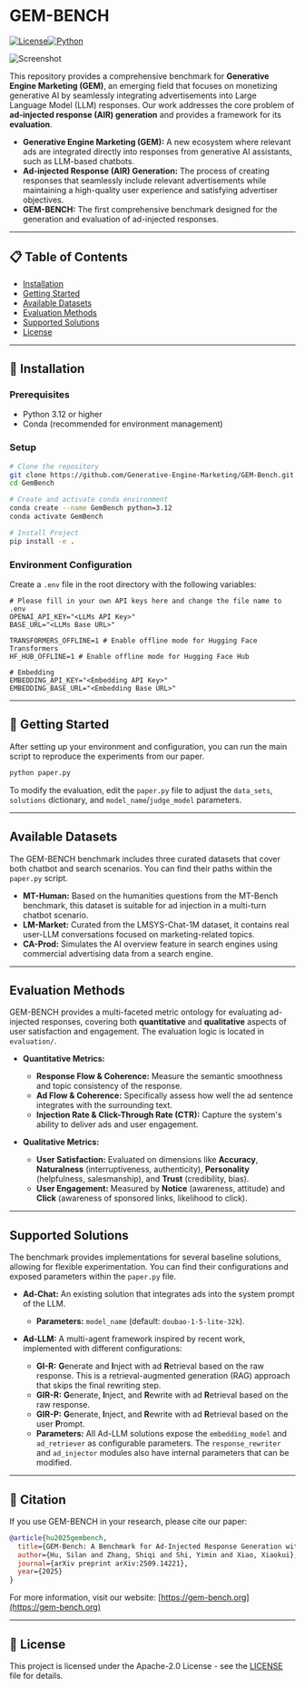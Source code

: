 # GEM-BENCH

[![License](https://img.shields.io/badge/license-Apache_2.0-red.svg)](LICENSE)[![Python](https://img.shields.io/badge/python-3.12-blue.svg)](https://www.python.org/downloads/)


![Screenshot](./assets/GemBench.png)


This repository provides a comprehensive benchmark for **Generative Engine Marketing (GEM)**, an emerging field that focuses on monetizing generative AI by seamlessly integrating advertisements into Large Language Model (LLM) responses. Our work addresses the core problem of **ad-injected response (AIR) generation** and provides a framework for its **evaluation**.

* **Generative Engine Marketing (GEM):** A new ecosystem where relevant ads are integrated directly into responses from generative AI assistants, such as LLM-based chatbots.
* **Ad-injected Response (AIR) Generation:** The process of creating responses that seamlessly include relevant advertisements while maintaining a high-quality user experience and satisfying advertiser objectives.
* **GEM-BENCH:** The first comprehensive benchmark designed for the generation and evaluation of ad-injected responses.

---

## 📋 Table of Contents

- [Installation](#installation)
- [Getting Started](#getting-started)
- [Available Datasets](#available-datasets)
- [Evaluation Methods](#evaluation-methods)
- [Supported Solutions](#supported-solutions)
- [License](#license)

---

## 🔧 Installation

### Prerequisites

- Python 3.12 or higher
- Conda (recommended for environment management)

### Setup

```bash
# Clone the repository
git clone https://github.com/Generative-Engine-Marketing/GEM-Bench.git
cd GemBench

# Create and activate conda environment
conda create --name GemBench python=3.12
conda activate GemBench

# Install Project
pip install -e .
````

### Environment Configuration

Create a `.env` file in the root directory with the following variables:

```
# Please fill in your own API keys here and change the file name to .env
OPENAI_API_KEY="<LLMs API Key>"
BASE_URL="<LLMs Base URL>"

TRANSFORMERS_OFFLINE=1 # Enable offline mode for Hugging Face Transformers
HF_HUB_OFFLINE=1 # Enable offline mode for Hugging Face Hub

# Embedding
EMBEDDING_API_KEY="<Embedding API Key>"
EMBEDDING_BASE_URL="<Embedding Base URL>"
```

-----

## 🚀 Getting Started

After setting up your environment and configuration, you can run the main script to reproduce the experiments from our paper.

```bash
python paper.py
```

To modify the evaluation, edit the `paper.py` file to adjust the `data_sets`, `solutions` dictionary, and `model_name`/`judge_model` parameters.

-----

## Available Datasets

The GEM-BENCH benchmark includes three curated datasets that cover both chatbot and search scenarios. You can find their paths within the `paper.py` script.

  * **MT-Human:** Based on the humanities questions from the MT-Bench benchmark, this dataset is suitable for ad injection in a multi-turn chatbot scenario.
  * **LM-Market:** Curated from the LMSYS-Chat-1M dataset, it contains real user-LLM conversations focused on marketing-related topics.
  * **CA-Prod:** Simulates the AI overview feature in search engines using commercial advertising data from a search engine.

-----

## Evaluation Methods

GEM-BENCH provides a multi-faceted metric ontology for evaluating ad-injected responses, covering both **quantitative** and **qualitative** aspects of user satisfaction and engagement. The evaluation logic is located in `evaluation/`.

  * **Quantitative Metrics:**

      * **Response Flow & Coherence:** Measure the semantic smoothness and topic consistency of the response.
      * **Ad Flow & Coherence:** Specifically assess how well the ad sentence integrates with the surrounding text.
      * **Injection Rate & Click-Through Rate (CTR):** Capture the system's ability to deliver ads and user engagement.

  * **Qualitative Metrics:**

      * **User Satisfaction:** Evaluated on dimensions like **Accuracy**, **Naturalness** (interruptiveness, authenticity), **Personality** (helpfulness, salesmanship), and **Trust** (credibility, bias).
      * **User Engagement:** Measured by **Notice** (awareness, attitude) and **Click** (awareness of sponsored links, likelihood to click).

-----

## Supported Solutions

The benchmark provides implementations for several baseline solutions, allowing for flexible experimentation. You can find their configurations and exposed parameters within the `paper.py` file.

  * **Ad-Chat:** An existing solution that integrates ads into the system prompt of the LLM.

      * **Parameters:** `model_name` (default: `doubao-1-5-lite-32k`).

  * **Ad-LLM:** A multi-agent framework inspired by recent work, implemented with different configurations:

      * **GI-R:** **G**enerate and **I**nject with ad **R**etrieval based on the raw response. This is a retrieval-augmented generation (RAG) approach that skips the final rewriting step.
      * **GIR-R:** **G**enerate, **I**nject, and **R**ewrite with ad **R**etrieval based on the raw response.
      * **GIR-P:** **G**enerate, **I**nject, and **R**ewrite with ad **R**etrieval based on the user **P**rompt.
      * **Parameters:** All Ad-LLM solutions expose the `embedding_model` and `ad_retriever` as configurable parameters. The `response_rewriter` and `ad_injector` modules also have internal parameters that can be modified.

-----

## 📖 Citation

If you use GEM-BENCH in your research, please cite our paper:

```bibtex
@article{hu2025gembench,
  title={GEM-Bench: A Benchmark for Ad-Injected Response Generation within Generative Engine Marketing},
  author={Hu, Silan and Zhang, Shiqi and Shi, Yimin and Xiao, Xiaokui},
  journal={arXiv preprint arXiv:2509.14221},
  year={2025}
}
```

For more information, visit our website: [https://gem-bench.org](https://gem-bench.org)

-----

## 📄 License

This project is licensed under the Apache-2.0 License - see the [LICENSE](./LICENSE) file for details.
